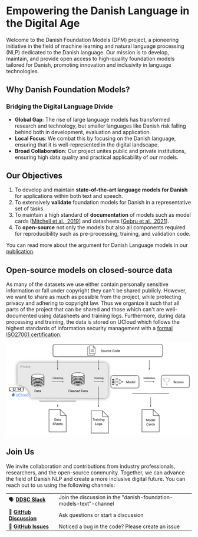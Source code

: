 # Empowering the Danish Language in the Digital Age

Welcome to the Danish Foundation Models (DFM) project, a pioneering initiative in the field of machine learning and natural language processing (NLP) dedicated to the Danish language. Our mission is to develop, maintain, and provide open access to high-quality foundation models tailored for Danish, promoting innovation and inclusivity in language technologies.

## Why Danish Foundation Models?

### Bridging the Digital Language Divide

- **Global Gap**: The rise of large language models has transformed research and technology, but smaller languages like Danish risk falling behind both in development, evaluation and application.
- **Local Focus**: We combat this by focusing on the Danish language, ensuring that it is well-represented in the digital landscape.
- **Broad Collaboration**: Our project unites public and private institutions, ensuring high data quality and practical applicability of our models.

## Our Objectives  

1. To develop and maintain **state-of-the-art language models for Danish** for applications within both text and speech.
2. To extensively **validate** foundation models for Danish in a representative set of tasks.
3. To maintain a high standard of **documentation** of models such as model cards \[[Mitchell et al., 2019](https://arxiv.org/abs/1810.03993)\] and datasheets \[[Gebru et al., 2021](https://cacm.acm.org/magazines/2021/12/256932-datasheets-for-datasets/abstract)\].
4. To **open-source** not only the models but also all components required for reproducibility such as pre-processing, training, and validation code.

You can read more about the argument for Danish Language models in our [publication](https://arxiv.org/abs/2311.07264).


##  Open-source models on closed-source data

As many of the datasets we use either contain personally sensitive information or fall under copyright they can't be shared publicly. However, we want to share as
much as possible from the project, while protecting privacy and adhering to copyright law. 
Thus we organize it such that all parts of the project that can be shared and those which
can't are well-documented using datasheets and training logs. 
Furthermore, during data processing and training, the data is stored on UCloud which follows the highest standards of information security management with a [formal ISO27001 certification](https://docs.cloud.sdu.dk/intro/security.html).

![](_static/structure.png)


## Join Us

We invite collaboration and contributions from industry professionals, researchers, and the open-source community. Together, we can advance the field of Danish NLP and create a more inclusive digital future. You can reach out to us using the following channels:


|                                                                                                                      |                                                                    |
| -------------------------------------------------------------------------------------------------------------------- | ------------------------------------------------------------------ |
| 🗣 [**DDSC Slack**](https://join.slack.com/t/danskdatascie-o8m9638/shared_invite/zt-1jh2dwmj4-D_mjywfXERvVP75n9O0ykg) | Join the discussion in the "danish-foundation-models-text"-channel |
| 💬 [**GitHub Discussion**](https://github.com/centre-for-humanities-computing/danish-foundation-models/discussions)   | Ask questions or start a discussion                                |
| 🚨 [**GitHub Issues**](https://github.com/centre-for-humanities-computing/danish-foundation-models/issues)            | Noticed a bug in the code? Please create an issue                  |

